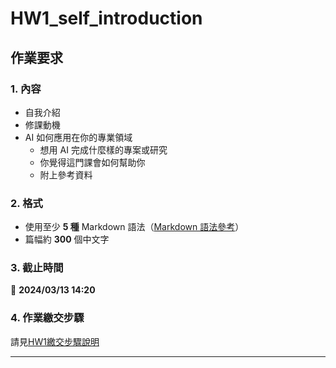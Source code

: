 # HW1_self_introduction

## 作業要求

### 1. 內容
- 自我介紹
- 修課動機
- AI 如何應用在你的專業領域
  - 想用 AI 完成什麼樣的專案或研究
  - 你覺得這門課會如何幫助你
  - 附上參考資料

### 2. 格式
- 使用至少 **5 種** Markdown 語法（[Markdown 語法參考](https://www.markdownguide.org/basic-syntax)）
- 篇幅約 **300** 個中文字

### 3. 截止時間
📅 **2024/03/13 14:20**

### 4. 作業繳交步驟
請見[HW1繳交步驟說明](https://docs.google.com/presentation/d/19ja2dncAIadsd4y4gyfZ_hO6sDu9yeHpoYJI5hfoW_4/edit?usp=sharing)

- - - 
